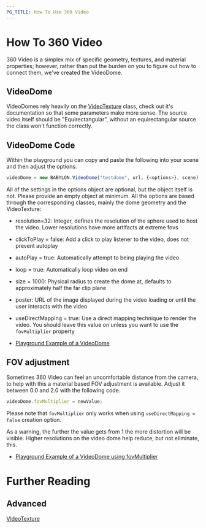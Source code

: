 ```yaml
---
PG_TITLE: How To Use 360 Video
---
```


# How To 360 Video
360 Video is a simplex mix of specific geometry, textures, and material properties; however, rather than put the burden on you to figure out how to connect them, we've created the VideoDome.

## VideoDome
VideoDomes rely heavily on the [VideoTexture](/classes/VideoTexture) class, check out it's documentation so that some parameters make more sense.
The source video itself should be "Equirectangular", without an equirectangular source the class won't function correctly.

## VideoDome Code
Within the playground you can copy and paste the following into your scene and then adjust the options.

```javascript
videoDome = new BABYLON.VideoDome("testdome", url, {<options>}, scene);
```

All of the settings in the options object are optional, but the object itself is not. Please provide an empty object at minimum.
All the options are based through the corresponding classes, mainly the dome geometry and the VideoTexture:

* resolution=32: Integer, defines the resolution of the sphere used to host the video. Lower resolutions have more artifacts at extreme fovs
* clickToPlay = false: Add a click to play listener to the video, does not prevent autoplay
* autoPlay = true: Automatically attempt to being playing the video
* loop = true: Automatically loop video on end
* size = 1000: Physical radius to create the dome at, defaults to approximately half the far clip plane
* poster: URL of the image displayed during the video loading or until the user interacts with the video
* useDirectMapping = true: Use a direct mapping technique to render the video. You should leave this value on unless you want to use the `fovMultiplier` property

* [Playground Example of a VideoDome](https://www.babylonjs-playground.com/#SQ5UC1#1)

## FOV adjustment
Sometimes 360 Video can feel an uncomfortable distance from the camera, to help with this a material based FOV adjustment is available.
Adjust it between 0.0 and 2.0 with the following code.

```javascript
videoDome.fovMultiplier = newValue;
```

Please note that `fovMultiplier` only works when using `useDirectMapping = false` creation option.

As a warning, the further the value gets from 1 the more distortion will be visible. Higher resolutions on the video dome help reduce, but not eliminate, this.

* [Playground Example of a VideoDome using fovMultiplier](https://www.babylonjs-playground.com/#SQ5UC1#0)

# Further Reading

## Advanced

[VideoTexture](/classes/VideoTexture)
